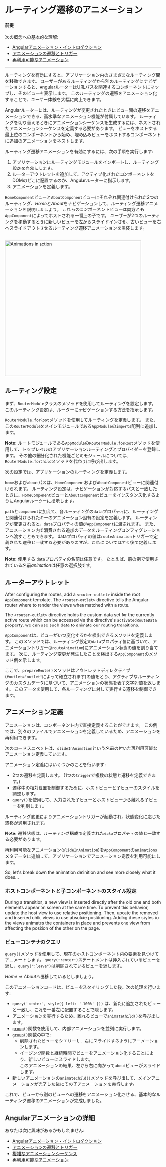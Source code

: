 # ルーティング遷移のアニメーション

#### 前提

次の概念への基本的な理解:

* [Angularアニメーション・イントロダクション](guide/animations)
* [アニメーションの遷移とトリガー](guide/transition-and-triggers)
* [再利用可能なアニメーション](guide/reusable-animations)

<hr>

ルーティングを有効にすると、アプリケーション内のさまざまなルーティング間を移動できます。 ユーザーがあるルーティングから別のルーティングにナビゲーションすると、AngularルーターはURLパスを関連するコンポーネントにマップし、そのビューを表示します。 このルーティングの遷移をアニメーション化することで、ユーザー体験を大幅に向上できます。

Angularルーターには、ルーティングが変更されたときにビュー間の遷移をアニメーションできる、高水準なアニメーション機能が付属しています。 ルーティングを切り替えるときにアニメーションシーケンスを生成するには、ネストされたアニメーションシーケンスを定義する必要があります。 ビューをホストする最上位のコンポーネントから始め、埋め込みビューをホストするコンポーネントに追加のアニメーションをネストします。

ルーティング遷移アニメーションを有効にするには、次の手順を実行します:

1.  アプリケーションにルーティングモジュールをインポートし、ルーティング設定を有効にします。
2.  ルーターアウトレットを追加して、アクティブ化されたコンポーネントをDOMのどこに配置するのか、Angularルーターに指示します。
3.  アニメーションを定義します。


`HomeComponent`ビューと`AboutComponent`ビューにそれぞれ関連付けられた2つのルーティング、*Home*と*About*をナビゲーションして、ルーティング遷移アニメーションを説明しましょう。 これらのコンポーネントビューは両方とも`AppComponent`によってホストされる一番上の子です。 ユーザーが2つのルーティングを移動するときに新しいビューを左からスライドインさせ、古いビューを右へスライドアウトさせるルーティング遷移アニメーションを実装します。

</br>

<div class="lightbox">
  <img src="generated/images/guide/animations/route-animation.gif" alt="Animations in action" width="440">
</div>

## ルーティング設定

まず、`RouterModule`クラスのメソッドを使用してルーティングを設定します。 このルーティング設定は、ルーターにナビゲーションする方法を指示します。

`RouterModule.forRoot`メソッドを使用してルーティングを定義します。 また、この`RouterModule`をメインモジュールである`AppModule`の`imports`配列に追加します。

<div class="alert is-helpful">

**Note:** ルートモジュールである`AppModule`の`RouterModule.forRoot`メソッドを使用して、トップレベルのアプリケーションルーティングとプロバイダーを登録します。 その他の細分化された機能ごとのモジュールについては、`RouterModule.forChild`メソッドを代わりに呼び出します。

</div>

次の設定では、アプリケーションのルーティングを定義します。

<code-example path="animations/src/app/app.module.ts" header="src/app/app.module.ts" region="route-animation-data" language="typescript"></code-example>

`home`および`about`パスは、`HomeComponent`および`AboutComponent`ビューに関連付けられます。 ルーティング設定は、ナビゲーションが対応するパスと一致したときに、`HomeComponent`ビューと`AboutComponent`ビューをインスタンス化するようにAngularルーターに指示します。

`path`と`component`に加えて、各ルーティングの`data`プロパティに、ルーティングと関連付けられたキーのアニメーション固有の設定を定義します。 ルーティングが変更されると、`data`プロパティの値が`AppComponent`に渡されます。 また、アニメーション内で消費される追加のデータをルーティングコンフィグレーションへ渡すこともできます。 dataプロパティの値は`routeAnimation`トリガーで定義された遷移と一致する必要がありますが、これについてはすぐ後で定義します。

<div class="alert is-helpful">

**Note:** 使用する `data`プロパティの名前は任意です。 たとえば、前の例で使用されている名前*animation*は任意の選択肢です。

</div>

## ルーターアウトレット

After configuring the routes, add a `<router-outlet>` inside the root `AppComponent` template. The `<router-outlet>` directive tells the Angular router where to render the views when matched with a route.

The `<router-outlet>` directive holds the custom data set for the currently active route which can be accessed via the directive's `activatedRouteData` property, we can use such data to animate our routing transitions.

<code-example path="animations/src/app/app.component.html" header="src/app/app.component.html" region="route-animations-outlet"></code-example>

`AppComponent`は、ビューがいつ変化するかを検出できるメソッドを定義します。 このメソッドでは、ルーティング設定の`data`プロパティ値に基づいて、アニメーショントリガー(`@routeAnimation`)にアニメーション状態の値を割り当てます。 次に、ルーティング変更が発生したことを検出する`AppComponent`のメソッド例を示します。

<code-example header="src/app/app.component.ts" path="animations/src/app/app.component.ts" region="get-route-animations-data"></code-example>

ここで、`prepareRoute()`メソッドはアウトレットディレクティブ(`#outlet="outlet"`によって確立されます)の値をとり、アクティブなルーティングのカスタムデータに基づいて、アニメーションの状態を表す文字列値を返します。 このデータを使用して、各ルーティングに対して実行する遷移を制御できます。

## アニメーション定義

アニメーションは、コンポーネント内で直接定義することができます。 この例では、別々のファイルでアニメーションを定義しているため、アニメーションを再利用できます。

次のコードスニペットは、`slideInAnimation`という名前の付いた再利用可能なアニメーション定義しています。

<code-example path="animations/src/app/animations.ts" header="src/app/animations.ts" region="route-animations" language="typescript"></code-example>

アニメーション定義にはいくつかのことを行います:

* 2つの遷移を定義します。 (1つの`trigger`で複数の状態と遷移を定義できます。)
* 遷移中の相対位置を制御するために、ホストビューと子ビューのスタイルを調整します。
* `query()`を使用して、入力された子ビューとホストビューから離れる子ビューを判別します。

ルーティング変更によりアニメーショントリガーが起動され、状態変化に応じた遷移が適用されます。

<div class="alert is-helpful">

**Note:** 遷移状態は、ルーティング構成で定義された`data`プロパティの値と一致する必要があります。
</div>

再利用可能なアニメーション(`slideInAnimation`)を`AppComponent`の`animations`メタデータに追加して、アプリケーションでアニメーション定義を利用可能にします。

<code-example path="animations/src/app/app.component.ts" header="src/app/app.component.ts" region="define" language="typescript"></code-example>

So, let's break down the animation definition and see more closely what it does...

### ホストコンポーネントと子コンポーネントのスタイル設定

During a transition, a new view is inserted directly after the old one and both elements appear on screen at the same time. To prevent this behavior, update the host view to use relative positioning. Then, update the removed and inserted child views to use absolute positioning. Adding these styles to the views animates the containers in place and prevents one view from affecting the position of the other on the page.

<code-example path="animations/src/app/animations.ts" header="src/app/animations.ts (excerpt)" region="style-view" language="typescript"></code-example>

### ビューコンテナのクエリ

`query()`メソッドを使用して、現在のホストコンポーネント内の要素を見つけてアニメートします。 `query(":enter")`ステートメントは挿入されているビューを返し、`query(":leave")`は削除されているビューを返します。

*Home => About*へ遷移しているとしましょう。

<code-example path="animations/src/app/animations.ts" header="src/app/animations.ts (excerpt)" region="query" language="typescript"></code-example>

このアニメーションコードは、ビューをスタイリングした後、次の処理を行います:

* `query(':enter', style({ left: '-100%' }))` は、新たに追加されたビューと一致し、これを一番左に配置することで隠します。
* アニメーションを実行するため、離れるビューで`animateChild()`を呼び出します。
* <code>[group](api/animations/group)()</code>関数を使用して、内部アニメーションを並列に実行します。
* <code>[group](api/animations/group)()</code>関数の中で:
    * 削除されたビューをクエリーし、右にスライドするようにアニメーションします。
    * イージング関数と継続時間でビューをアニメーション化することにより、新しいビューにスライドします。 </br>
    このアニメーションの結果、左から右に向かって`about`ビューがスライドします。
* 新しいアニメーションの`animateChild()`メソッドを呼び出して、メインアニメーションが完了した後にその子アニメーションを実行します。

これで、ビューから別のビューへの遷移をアニメーション化させる、基本的なルーティング遷移のアニメーションが完成しました。

## Angularアニメーションの詳細

あなたは次に興味があるかもしれません:

* [Angularアニメーション・イントロダクション](guide/animations)
* [アニメーションの遷移とトリガー](guide/transition-and-triggers)
* [複雑なアニメーションシーケンス](guide/complex-animation-sequences)
* [再利用可能なアニメーション](guide/reusable-animations)
